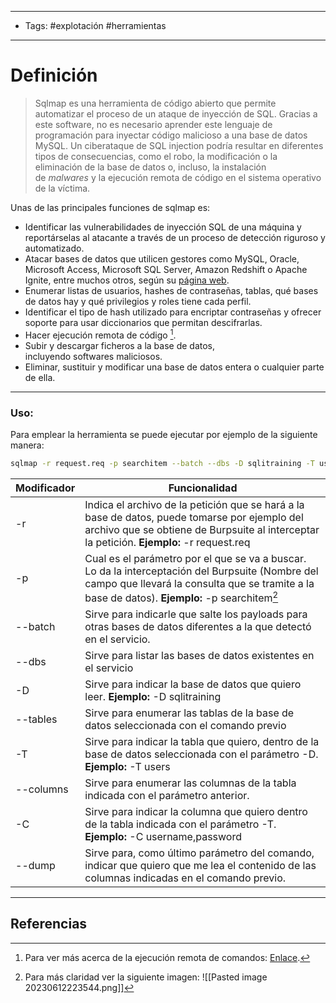 ------------------------------
- Tags: #explotación #herramientas 
-----------------------------

# Definición

> Sqlmap es una herramienta de código abierto que permite automatizar el proceso de un ataque de inyección de SQL. Gracias a este software, no es necesario aprender este lenguaje de programación para inyectar código malicioso a una base de datos MySQL. Un ciberataque de SQL injection podría resultar en diferentes tipos de consecuencias, como el robo, la modificación o la eliminación de la base de datos o, incluso, la instalación de _malwares_ y la ejecución remota de código en el sistema operativo de la víctima.

Unas de las principales funciones de sqlmap es:
- Identificar las vulnerabilidades de inyección SQL de una máquina y reportárselas al atacante a través de un proceso de detección riguroso y automatizado.
- Atacar bases de datos que utilicen gestores como MySQL, Oracle, Microsoft Access, Microsoft SQL Server, Amazon Redshift o Apache Ignite, entre muchos otros, según su [página web](https://sqlmap.org/).
- Enumerar listas de usuarios, hashes de contraseñas, tablas, qué bases de datos hay y qué privilegios y roles tiene cada perfil.
- Identificar el tipo de hash utilizado para encriptar contraseñas y ofrecer soporte para usar diccionarios que permitan descifrarlas.
- Hacer ejecución remota de código [^1].
- Subir y descargar ficheros a la base de datos, incluyendo softwares maliciosos.
- Eliminar, sustituir y modificar una base de datos entera o cualquier parte de ella.

----------------------------------

### Uso:

Para emplear la herramienta se puede ejecutar por ejemplo de la siguiente manera:

``` Bash
sqlmap -r request.req -p searchitem --batch --dbs -D sqlitraining -T users --columns
```

| Modificador | Funcionalidad |
| ----------- | ------------- |
| -r | Indica el archivo de la petición que se hará a la base de datos, puede tomarse por ejemplo del archivo que se obtiene de Burpsuite al interceptar la petición. **Ejemplo:** -r request.req|
| -p | Cual es el parámetro por el que se va a buscar. Lo da la interceptación del Burpsuite (Nombre del campo que llevará la consulta que se tramite a la base de datos). **Ejemplo:** -p searchitem[^2]  |
| --batch | Sirve para indicarle que salte los payloads para otras bases de datos diferentes a la que detectó en el servicio. |
| --dbs | Sirve para listar las bases de datos existentes en el servicio |
| -D | Sirve para indicar la base de datos que quiero leer. **Ejemplo:** -D sqlitraining |
| --tables | Sirve para enumerar las tablas de la base de datos seleccionada con el comando previo |
| -T | Sirve para indicar la tabla que quiero, dentro de la base de datos seleccionada con el parámetro -D. **Ejemplo:** -T users |
| --columns | Sirve para enumerar las columnas de la tabla indicada con el parámetro anterior. |
| -C | Sirve para indicar la columna que quiero dentro de la tabla indicada con el parámetro -T. **Ejemplo:** -C username,password |
| --dump | Sirve para, como último parámetro del comando, indicar que quiero que me lea el contenido de las columnas indicadas en el comando previo.|

------------------

## Referencias

[^1]: Para ver más acerca de la ejecución remota de comandos: [Enlace](https://keepcoding.io/blog/que-es-la-ejecucion-remota-de-codigo/).
[^2]: Para más claridad ver la siguiente imagen:
![[Pasted image 20230612223544.png]]
